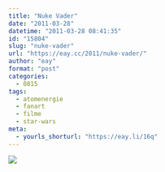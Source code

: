 ```yaml
---
title: "Nuke Vader"
date: "2011-03-28"
datetime: "2011-03-28 08:41:35"
id: "15804"
slug: "nuke-vader"
url: "https://eay.cc/2011/nuke-vader/"
author: "eay"
format: "post"
categories:
  - 0815
tags:
  - atomenergie
  - fanart
  - filme
  - star-wars
meta:
  - yourls_shorturl: "https://eay.li/16q"
---
```


[![](https://eay.cc/uploads/2011/nukevader.jpg)](http://www.nukevader.com/)
